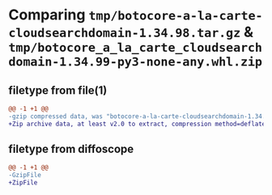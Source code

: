 # Comparing `tmp/botocore-a-la-carte-cloudsearchdomain-1.34.98.tar.gz` & `tmp/botocore_a_la_carte_cloudsearchdomain-1.34.99-py3-none-any.whl.zip`

## filetype from file(1)

```diff
@@ -1 +1 @@
-gzip compressed data, was "botocore-a-la-carte-cloudsearchdomain-1.34.98.tar", last modified: Sat May  4 01:01:19 2024, max compression
+Zip archive data, at least v2.0 to extract, compression method=deflate
```

## filetype from diffoscope

```diff
@@ -1 +1 @@
-GzipFile
+ZipFile
```

